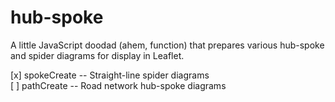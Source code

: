 # hub-spoke
A little JavaScript doodad (ahem, function) that prepares various hub-spoke and spider diagrams for display in Leaflet.

[x] spokeCreate -- Straight-line spider diagrams  
[ ] pathCreate -- Road network hub-spoke diagrams
